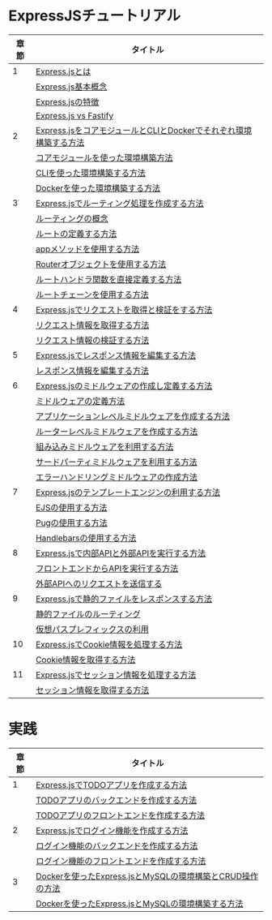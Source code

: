 # ExpressJSチュートリアル

| 章節 | タイトル |
|------|---------|
| 1 | [Express.jsとは](https://wiblok.com/ja/nodejs/expressjs/introduction) |
| | [Express.js基本概念](https://wiblok.com/ja/nodejs/expressjs/introduction/#expressjsの基本概念) |
| | [Express.jsの特徴](https://wiblok.com/ja/nodejs/expressjs/introduction/#expressjsの特徴) |
| | [Express.js vs Fastify](https://wiblok.com/ja/nodejs/expressjs/introduction/#expressjs-vs-fastify.js) |
| 2 | [Express.jsをコアモジュールとCLIとDockerでそれぞれ環境構築する方法](https://wiblok.com/ja/nodejs/expressjs/expressjs-core-module-cli-docker-setup-method) |
|  | [コアモジュールを使った環境構築方法](https://wiblok.com/ja/nodejs/expressjs/expressjs-core-module-cli-docker-setup-method/#コアモジュールを使った環境構築方法) |
|  | [CLIを使った環境構築する方法](https://wiblok.com/ja/nodejs/expressjs/expressjs-core-module-cli-docker-setup-method/#cliを使った環境構築する方法) |
|  | [Dockerを使った環境構築する方法](https://wiblok.com/ja/nodejs/expressjs/expressjs-core-module-cli-docker-setup-method/#dockerを使った環境構築する方法) |
| 3 | [Express.jsでルーティング処理を作成する方法](https://wiblok.com/ja/nodejs/expressjs/expressjs-routing-definition-method) |
|  | [ルーティングの概念](https://wiblok.com/ja/nodejs/expressjs/expressjs-routing-definition-method/#ルーティングの概念) |
|  | [ルートの定義する方法](https://wiblok.com/ja/nodejs/expressjs/expressjs-routing-definition-method/#ルートの定義方法) |
|  | [appメソッドを使用する方法](https://wiblok.com/ja/nodejs/expressjs/expressjs-routing-definition-method/#appメソッドを使用する方法) |
|  | [Routerオブジェクトを使用する方法](https://wiblok.com/ja/nodejs/expressjs/expressjs-routing-definition-method/#Routerオブジェクトを使用する方法) |
|  | [ルートハンドラ関数を直接定義する方法](https://wiblok.com/ja/nodejs/expressjs/expressjs-routing-definition-method/#ルートハンドラ関数を直接定義する方法) |
|  | [ルートチェーンを使用する方法](https://wiblok.com/ja/nodejs/expressjs/expressjs-routing-definition-method/#ルートチェーンを使用する方法) |
| 4 | [Express.jsでリクエストを取得と検証をする方法](https://wiblok.com/ja/nodejs/expressjs/expressjs-request-retrieval-validation-method) |
|  | [リクエスト情報を取得する方法](https://wiblok.com/ja/nodejs/expressjs/expressjs-request-retrieval-validation-method/#リクエスト情報を取得する方法) |
|  | [リクエスト情報の検証する方法](https://wiblok.com/ja/nodejs/expressjs/expressjs-request-retrieval-validation-method/#リクエスト情報の検証する方法) |
| 5 | [Express.jsでレスポンス情報を編集する方法](https://wiblok.com/ja/nodejs/expressjs/expressjs-response-info-editing-method) |
|  | [レスポンス情報を編集する方法](https://wiblok.com/ja/nodejs/expressjs/expressjs-response-info-editing-method/#レスポンス情報を編集する方法) |
| 6 | [Express.jsのミドルウェアの作成し定義する方法](https://wiblok.com/ja/nodejs/expressjs/expressjs-middleware-creation-definition-method)
| | [ミドルウェアの定義方法](https://wiblok.com/ja/nodejs/expressjs/expressjs-middleware-creation-definition-method#ミドルウェアの定義方法)
| | [アプリケーションレベルミドルウェアを作成する方法](https://wiblok.com/ja/nodejs/expressjs/expressjs-middleware-creation-definition-method#アプリケーションレベルミドルウェアを作成する方法)
| | [ルーターレベルミドルウェアを作成する方法](https://wiblok.com/ja/nodejs/expressjs/expressjs-middleware-creation-definition-method#ルーターレベルミドルウェアを作成する方法)
| | [組み込みミドルウェアを利用する方法](https://wiblok.com/ja/nodejs/expressjs/expressjs-middleware-creation-definition-method#組み込みミドルウェアを利用する方法)
| | [サードパーティミドルウェアを利用する方法](https://wiblok.com/ja/nodejs/expressjs/expressjs-middleware-creation-definition-method#サードパーティミドルウェアを利用する方法)
| | [エラーハンドリングミドルウェアの作成方法](https://wiblok.com/ja/nodejs/expressjs/expressjs-middleware-creation-definition-method#エラーハンドリングミドルウェアの作成方法)
| 7 | [Express.jsのテンプレートエンジンの利用する方法](https://wiblok.com/ja/nodejs/expressjs/expressjs-template-engine-usage-method/)
| | [EJSの使用する方法](https://wiblok.com/ja/nodejs/expressjs/expressjs-template-engine-usage-method/#EJSの使用する方法)
| | [Pugの使用する方法](https://wiblok.com/ja/nodejs/expressjs/expressjs-template-engine-usage-method/#Pugの使用する方法)
| | [Handlebarsの使用する方法](https://wiblok.com/ja/nodejs/expressjs/expressjs-template-engine-usage-method/#Handlebarsの使用する方法)
| 8 | [Express.jsで内部APIと外部APIを実行する方法](https://wiblok.com/ja/nodejs/expressjs/expressjs-internal-external-api-execution-method)
|  | [フロントエンドからAPIを実行する方法](https://wiblok.com/ja/nodejs/expressjs/expressjs-internal-external-api-execution-method#フロントエンドからAPIを実行する方法)
| | [外部APIへのリクエストを送信する](https://wiblok.com/ja/nodejs/expressjs/expressjs-internal-external-api-execution-method#外部APIへのリクエストを送信する)
| 9 | [Express.jsで静的ファイルをレスポンスする方法](https://wiblok.com/ja/nodejs/expressjs/expressjs-static-file-response-method)
|  | [静的ファイルのルーティング](https://wiblok.com/ja/nodejs/expressjs/expressjs-static-file-response-method#静的ファイルのルーティング)
|  | [仮想パスプレフィックスの利用](https://wiblok.com/ja/nodejs/expressjs/expressjs-static-file-response-method#仮想パスプレフィックスの利用)
| 10 | [Express.jsでCookie情報を処理する方法](https://wiblok.com/ja/nodejs/expressjs/expressjs-cookie-info-processing-method)
|  | [Cookie情報を取得する方法](https://wiblok.com/ja/nodejs/expressjs/expressjs-cookie-info-processing-method#Cookie情報を取得する方法)
| 11 | [Express.jsでセッション情報を処理する方法](https://wiblok.com/ja/nodejs/expressjs/expressjs-session-info-processing-method)
|  | [セッション情報を取得する方法](https://wiblok.com/ja/nodejs/expressjs/expressjs-session-info-processing-method#セッション情報を取得する方法)


# 実践
| 章節 | タイトル |
|------|---------|
| 1 | [Express.jsでTODOアプリを作成する方法](https://wiblok.com/ja/nodejs/expressjs/expressjs-todo-app-creation-method)
|    | [TODOアプリのバックエンドを作成する方法](https://wiblok.com/ja/nodejs/expressjs/expressjs-todo-app-creation-method/#TODOアプリのバックエンドを作成する方法)
|    | [TODOアプリのフロントエンドを作成する方法](https://wiblok.com/ja/nodejs/expressjs/expressjs-todo-app-creation-method/#TODOアプリのフロントエンドを作成する方法)
| 2 | [Express.jsでログイン機能を作成する方法](https://wiblok.com/ja/nodejs/expressjs/expressjs-login-function-creation)
|    | [ログイン機能のバックエンドを作成する方法](https://wiblok.com/ja/nodejs/expressjs/expressjs-login-function-creation/#TODOアプリのバックエンドを作成する方法)
|    | [ログイン機能のフロントエンドを作成する方法](https://wiblok.com/ja/nodejs/expressjs/expressjs-login-function-creation/#TODOアプリのフロントエンドを作成する方法)
| 3 | [Dockerを使ったExpress.jsとMySQLの環境構築とCRUD操作の方法](https://wiblok.com/ja/nodejs/expressjs/expressjs-mysql-docker-setup-crud-api-creation)
|  | [Dockerを使ったExpress.jsとMySQLの環境構築する方法](https://wiblok.com/ja/nodejs/expressjs/expressjs-mysql-docker-setup-crud-api-creation#フロントエンドからAPIを実行する方法)
